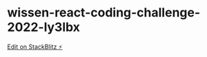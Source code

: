 # wissen-react-coding-challenge-2022-ly3lbx

[Edit on StackBlitz ⚡️](https://stackblitz.com/edit/wissen-react-coding-challenge-2022-ly3lbx)